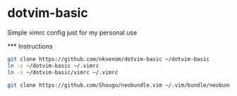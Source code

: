# dotvim-basic
Simple vimrc config just for my personal use

*** Instructions

```bash
git clone https://github.com/nkvenom/dotvim-basic ~/dotvim-basic
ln -s ~/dotvim-basic ~/.vimrc
ln -s ~/dotvim-basic/vimrc ~/.vimrc

git clone https://github.com/Shougo/neobundle.vim ~/.vim/bundle/neobundle.vim
```


